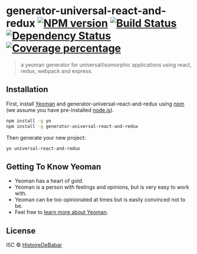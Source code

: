 # generator-universal-react-and-redux [![NPM version][npm-image]][npm-url] [![Build Status][travis-image]][travis-url] [![Dependency Status][daviddm-image]][daviddm-url] [![Coverage percentage][coveralls-image]][coveralls-url]
> a yeoman generator for universal/isomorphic applications using react, redux, webpack and express.

## Installation

First, install [Yeoman](http://yeoman.io) and generator-universal-react-and-redux using [npm](https://www.npmjs.com/) (we assume you have pre-installed [node.js](https://nodejs.org/)).

```bash
npm install -g yo
npm install -g generator-universal-react-and-redux
```

Then generate your new project:

```bash
yo universal-react-and-redux
```

## Getting To Know Yeoman

 * Yeoman has a heart of gold.
 * Yeoman is a person with feelings and opinions, but is very easy to work with.
 * Yeoman can be too opinionated at times but is easily convinced not to be.
 * Feel free to [learn more about Yeoman](http://yeoman.io/).

## License

ISC © [HistoireDeBabar](http://histoiredebabar.github.io/)


[npm-image]: https://badge.fury.io/js/generator-universal-react-and-redux.svg
[npm-url]: https://npmjs.org/package/generator-universal-react-and-redux
[travis-image]: https://travis-ci.org/HistoireDeBabar/generator-universal-react-and-redux.svg?branch=master
[travis-url]: https://travis-ci.org/HistoireDeBabar/generator-universal-react-and-redux
[daviddm-image]: https://david-dm.org/HistoireDeBabar/generator-universal-react-and-redux.svg?theme=shields.io
[daviddm-url]: https://david-dm.org/HistoireDeBabar/generator-universal-react-and-redux
[coveralls-image]: https://coveralls.io/repos/HistoireDeBabar/generator-universal-react-and-redux/badge.svg
[coveralls-url]: https://coveralls.io/r/HistoireDeBabar/generator-universal-react-and-redux
